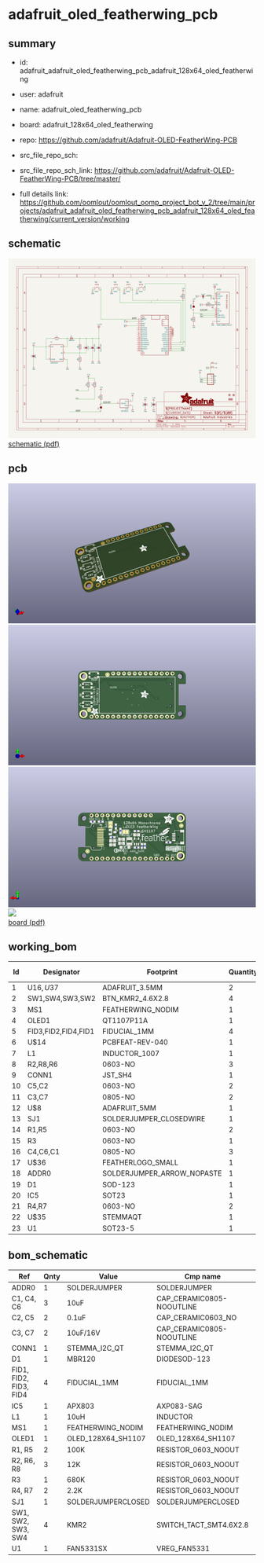 # adafruit_oled_featherwing_pcb
 
## summary 
* id: adafruit_adafruit_oled_featherwing_pcb_adafruit_128x64_oled_featherwing
* user: adafruit
* name: adafruit_oled_featherwing_pcb
* board: adafruit_128x64_oled_featherwing
* repo: https://github.com/adafruit/Adafruit-OLED-FeatherWing-PCB



* src_file_repo_sch: 
* src_file_repo_sch_link: https://github.com/adafruit/Adafruit-OLED-FeatherWing-PCB/tree/master/
* full details link: https://github.com/oomlout/oomlout_oomp_project_bot_v_2/tree/main/projects/adafruit_adafruit_oled_featherwing_pcb_adafruit_128x64_oled_featherwing/current_version/working  

## schematic  
![](working_schematic_600.png)  
[schematic (pdf)](working_schematic.pdf)  

## pcb  
![](working_3d_600.png) 
![](working_3d_front_600.png)  
![](working_3d_back_600.png)  
![](working_600.png)  
[board (pdf)](working.pdf)  

## working_bom
| Id | Designator | Footprint | Quantity | Designation | Supplier and ref |  | None | 
| --- | --- | --- | --- | --- | --- | --- | --- | 
| 1 | U$16,U$37 | ADAFRUIT_3.5MM | 2 |  |  |  | [''] | 
| 2 | SW1,SW4,SW3,SW2 | BTN_KMR2_4.6X2.8 | 4 | KMR2 |  |  | [''] | 
| 3 | MS1 | FEATHERWING_NODIM | 1 | FEATHERWING_NODIM |  |  | [''] | 
| 4 | OLED1 | QT1107P11A | 1 | OLED_128X64_SH1107 |  |  | [''] | 
| 5 | FID3,FID2,FID4,FID1 | FIDUCIAL_1MM | 4 | FIDUCIAL_1MM |  |  | [''] | 
| 6 | U$14 | PCBFEAT-REV-040 | 1 |  |  |  | [''] | 
| 7 | L1 | INDUCTOR_1007 | 1 | 10uH |  |  | [''] | 
| 8 | R2,R8,R6 | 0603-NO | 3 | 12K |  |  | [''] | 
| 9 | CONN1 | JST_SH4 | 1 | STEMMA_I2C_QT |  |  | [''] | 
| 10 | C5,C2 | 0603-NO | 2 | 0.1uF |  |  | [''] | 
| 11 | C3,C7 | 0805-NO | 2 | 10uF/16V |  |  | [''] | 
| 12 | U$8 | ADAFRUIT_5MM | 1 |  |  |  | [''] | 
| 13 | SJ1 | SOLDERJUMPER_CLOSEDWIRE | 1 |  |  |  | [''] | 
| 14 | R1,R5 | 0603-NO | 2 | 100K |  |  | [''] | 
| 15 | R3 | 0603-NO | 1 | 680K |  |  | [''] | 
| 16 | C4,C6,C1 | 0805-NO | 3 | 10uF |  |  | [''] | 
| 17 | U$36 | FEATHERLOGO_SMALL | 1 |  |  |  | [''] | 
| 18 | ADDR0 | SOLDERJUMPER_ARROW_NOPASTE | 1 |  |  |  | [''] | 
| 19 | D1 | SOD-123 | 1 | MBR120 |  |  | [''] | 
| 20 | IC5 | SOT23 | 1 | APX803 |  |  | [''] | 
| 21 | R4,R7 | 0603-NO | 2 | 2.2K |  |  | [''] | 
| 22 | U$35 | STEMMAQT | 1 |  |  |  | [''] | 
| 23 | U1 | SOT23-5 | 1 | FAN5331SX |  |  | [''] | 


## bom_schematic
| Ref | Qnty | Value | Cmp name | Footprint | Description | Vendor | DNP | 
| --- | --- | --- | --- | --- | --- | --- | --- | 
| ADDR0 | 1 | SOLDERJUMPER | SOLDERJUMPER | working:SOLDERJUMPER_ARROW_NOPASTE |  |  |  | 
| C1, C4, C6 | 3 | 10uF | CAP_CERAMIC0805-NOOUTLINE | working:0805-NO |  |  |  | 
| C2, C5 | 2 | 0.1uF | CAP_CERAMIC0603_NO | working:0603-NO |  |  |  | 
| C3, C7 | 2 | 10uF/16V | CAP_CERAMIC0805-NOOUTLINE | working:0805-NO |  |  |  | 
| CONN1 | 1 | STEMMA_I2C_QT | STEMMA_I2C_QT | working:JST_SH4 |  |  |  | 
| D1 | 1 | MBR120 | DIODESOD-123 | working:SOD-123 |  |  |  | 
| FID1, FID2, FID3, FID4 | 4 | FIDUCIAL_1MM | FIDUCIAL_1MM | working:FIDUCIAL_1MM |  |  |  | 
| IC5 | 1 | APX803 | AXP083-SAG | working:SOT23 |  |  |  | 
| L1 | 1 | 10uH | INDUCTOR | working:INDUCTOR_1007 |  |  |  | 
| MS1 | 1 | FEATHERWING_NODIM | FEATHERWING_NODIM | working:FEATHERWING_NODIM |  |  |  | 
| OLED1 | 1 | OLED_128X64_SH1107 | OLED_128X64_SH1107 | working:QT1107P11A |  |  |  | 
| R1, R5 | 2 | 100K | RESISTOR_0603_NOOUT | working:0603-NO |  |  |  | 
| R2, R6, R8 | 3 | 12K | RESISTOR_0603_NOOUT | working:0603-NO |  |  |  | 
| R3 | 1 | 680K | RESISTOR_0603_NOOUT | working:0603-NO |  |  |  | 
| R4, R7 | 2 | 2.2K | RESISTOR_0603_NOOUT | working:0603-NO |  |  |  | 
| SJ1 | 1 | SOLDERJUMPERCLOSED | SOLDERJUMPERCLOSED | working:SOLDERJUMPER_CLOSEDWIRE |  |  |  | 
| SW1, SW2, SW3, SW4 | 4 | KMR2 | SWITCH_TACT_SMT4.6X2.8 | working:BTN_KMR2_4.6X2.8 |  |  |  | 
| U1 | 1 | FAN5331SX | VREG_FAN5331 | working:SOT23-5 |  |  |  | 



